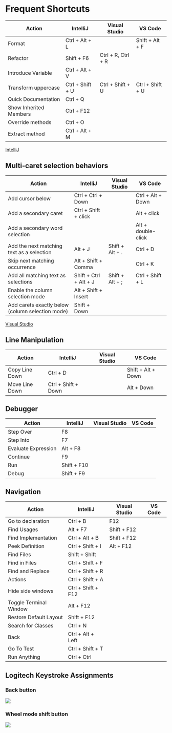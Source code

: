 # Frequent Shortcuts

| Action                 | IntelliJ         | Visual Studio      | VS Code          |
| ---------------------- | ---------------- | ------------------ | ---------------- |
| Format                 | Ctrl + Alt + L   |                    | Shift + Alt + F  |
| Refactor               | Shift + F6       | Ctrl + R, Ctrl + R |                  |
| Introduce Variable     | Ctrl + Alt + V   |                    |                  |
| Transform uppercase    | Ctrl + Shift + U | Ctrl + Shift + U   | Ctrl + Shift + U |
| Quick Documentation    | Ctrl + Q         |                    |                  |
| Show Inherited Members | Ctrl + F12       |                    |                  |
| Override methods       | Ctrl + O         |                    |                  |
| Extract method         | Ctrl + Alt + M   |                    |                  |

[IntelliJ](https://www.jetbrains.com/help/idea/mastering-keyboard-shortcuts.html)

## Multi-caret selection behaviors

| Action                                           | IntelliJ               | Visual Studio   | VS Code            |
| ------------------------------------------------ | ---------------------- | --------------- | ------------------ |
| Add cursor below                                 | Ctrl + Ctrl + Down     |                 | Ctrl + Alt + Down  |
| Add a secondary caret                            | Ctrl + Shift + click   |                 | Alt + click        |
| Add a secondary word selection                   |                        |                 | Alt + double-click |
| Add the next matching text as a selection        | Alt + J                | Shift + Alt + . | Ctrl + D           |
| Skip next matching occurrence                    | Alt + Shift + Comma    |                 | Ctrl + K           |
| Add all matching text as selections              | Shift + Ctrl + Alt + J | Shift + Alt + ; | Ctrl + Shift + L   |
| Enable the column selection mode                 | Alt + Shift + Insert   |                 |                    |
| Add carets exactly below (column selection mode) | Shift + Down           |                 |                    |

[Visual Studio](https://docs.microsoft.com/en-us/visualstudio/ide/finding-and-replacing-text?view=vs-2019#multi-caret-selection)

## Line Manipulation

| Action         | IntelliJ            | Visual Studio | VS Code            |
| -------------- | ------------------- | ------------- | ------------------ |
| Copy Line Down | Ctrl + D            |               | Shift + Alt + Down |
| Move Line Down | Ctrl + Shift + Down |               | Alt + Down         |

## Debugger

| Action              | IntelliJ    | Visual Studio | VS Code |
| ------------------- | ----------- | ------------- | ------- |
| Step Over           | F8          |               |         |
| Step Into           | F7          |               |         |
| Evaluate Expression | Alt + F8    |               |         |
| Continue            | F9          |               |         |
| Run                 | Shift + F10 |               |         |
| Debug               | Shift + F9  |               |         |

## Navigation

| Action                 | IntelliJ           | Visual Studio | VS Code |
| ---------------------- | ------------------ | ------------- | ------- |
| Go to declaration      | Ctrl + B           | F12           |         |
| Find Usages            | Alt + F7           | Shift + F12   |         |
| Find Implementation    | Ctrl + Alt + B     | Shift + F12   |         |
| Peek Definition        | Ctrl + Shift + I   | Alt + F12     |         |
| Find Files             | Shift + Shift      |               |         |
| Find in Files          | Ctrl + Shift + F   |               |         |
| Find and Replace       | Ctrl + Shift + R   |               |         |
| Actions                | Ctrl + Shift + A   |               |         |
| Hide side windows      | Ctrl + Shift + F12 |               |         |
| Toggle Terminal Window | Alt + F12          |               |         |
| Restore Default Layout | Shift + F12        |               |         |
| Search for Classes     | Ctrl + N           |               |         |
| Back                   | Ctrl + Alt + Left  |               |         |
| Go To Test             | Ctrl + Shift + T   |               |         |
| Run Anything           | Ctrl + Ctrl        |               |         |

## Logitech Keystroke Assignments

### Back button

![](https://i.ibb.co/Jj0hRhL/image.png)

### Wheel mode shift button

![](https://i.ibb.co/7XVzfBz/image.png)
